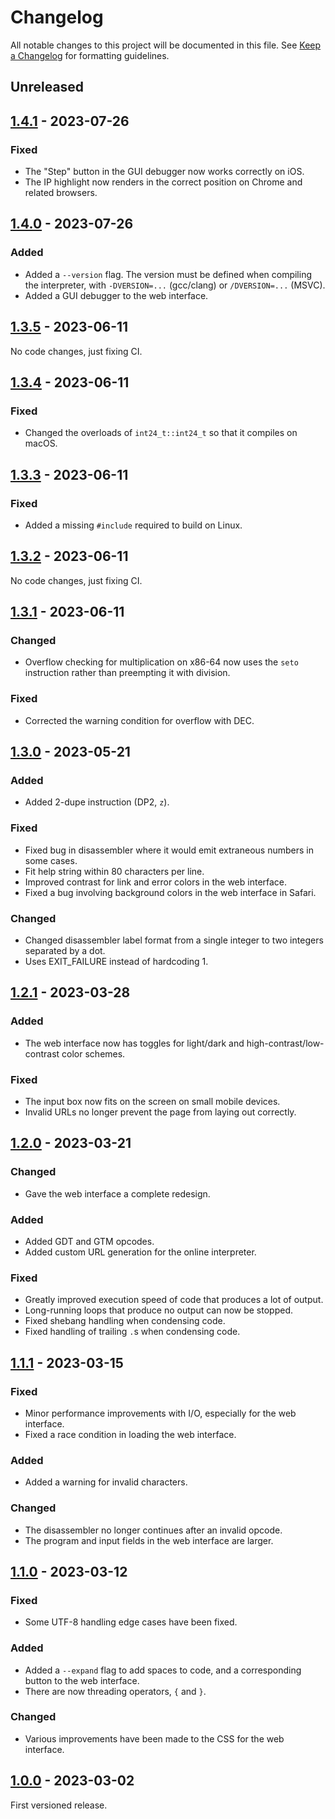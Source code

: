 # Changelog

All notable changes to this project will be documented in this file. See [Keep a Changelog] for formatting guidelines.

## Unreleased

## [1.4.1] - 2023-07-26

### Fixed

- The "Step" button in the GUI debugger now works correctly on iOS.
- The IP highlight now renders in the correct position on Chrome and related browsers.

## [1.4.0] - 2023-07-26

### Added

- Added a `--version` flag. The version must be defined when compiling the interpreter, with `-DVERSION=...` (gcc/clang) or `/DVERSION=...` (MSVC).
- Added a GUI debugger to the web interface.

## [1.3.5] - 2023-06-11

No code changes, just fixing CI.

## [1.3.4] - 2023-06-11

### Fixed

- Changed the overloads of `int24_t::int24_t` so that it compiles on macOS.

## [1.3.3] - 2023-06-11

### Fixed

- Added a missing `#include` required to build on Linux.

## [1.3.2] - 2023-06-11

No code changes, just fixing CI.

## [1.3.1] - 2023-06-11

### Changed

- Overflow checking for multiplication on x86-64 now uses the `seto` instruction rather than preempting it with division.

### Fixed

- Corrected the warning condition for overflow with DEC.

## [1.3.0] - 2023-05-21

### Added

- Added 2-dupe instruction (DP2, `z`).

### Fixed

- Fixed bug in disassembler where it would emit extraneous numbers in some cases.
- Fit help string within 80 characters per line.
- Improved contrast for link and error colors in the web interface.
- Fixed a bug involving background colors in the web interface in Safari.

### Changed

- Changed disassembler label format from a single integer to two integers separated by a dot.
- Uses EXIT_FAILURE instead of hardcoding 1.

## [1.2.1] - 2023-03-28

### Added

- The web interface now has toggles for light/dark and high-contrast/low-contrast color schemes.

### Fixed

- The input box now fits on the screen on small mobile devices.
- Invalid URLs no longer prevent the page from laying out correctly.

## [1.2.0] - 2023-03-21

### Changed

- Gave the web interface a complete redesign.

### Added

- Added GDT and GTM opcodes.
- Added custom URL generation for the online interpreter.

### Fixed

- Greatly improved execution speed of code that produces a lot of output.
- Long-running loops that produce no output can now be stopped.
- Fixed shebang handling when condensing code.
- Fixed handling of trailing `.`s when condensing code.

## [1.1.1] - 2023-03-15

### Fixed

- Minor performance improvements with I/O, especially for the web interface.
- Fixed a race condition in loading the web interface.

### Added

- Added a warning for invalid characters.

### Changed

- The disassembler no longer continues after an invalid opcode.
- The program and input fields in the web interface are larger.

## [1.1.0] - 2023-03-12

### Fixed

- Some UTF-8 handling edge cases have been fixed.

### Added

- Added a `--expand` flag to add spaces to code, and a corresponding button to the web interface.
- There are now threading operators, `{` and `}`.

### Changed

- Various improvements have been made to the CSS for the web interface.

## [1.0.0] - 2023-03-02

First versioned release.

[Keep a Changelog]: https://keepachangelog.com/en/
[1.0.0]: https://github.com/bbrk24/Trilangle/tree/1.0.0
[1.1.0]: https://github.com/bbrk24/Trilangle/tree/1.1.0
[1.1.1]: https://github.com/bbrk24/Trilangle/tree/1.1.1
[1.2.0]: https://github.com/bbrk24/Trilangle/tree/1.2.0
[1.2.1]: https://github.com/bbrk24/Trilangle/tree/1.2.1
[1.3.0]: https://github.com/bbrk24/Trilangle/tree/1.3.0
[1.3.1]: https://github.com/bbrk24/Trilangle/tree/1.3.1
[1.3.2]: https://github.com/bbrk24/Trilangle/tree/1.3.2
[1.3.3]: https://github.com/bbrk24/Trilangle/tree/1.3.3
[1.3.4]: https://github.com/bbrk24/Trilangle/tree/1.3.4
[1.3.5]: https://github.com/bbrk24/Trilangle/tree/1.3.5
[1.4.0]: https://github.com/bbrk24/Trilangle/tree/1.4.0
[1.4.1]: https://github.com/bbrk24/Trilangle/tree/1.4.1

